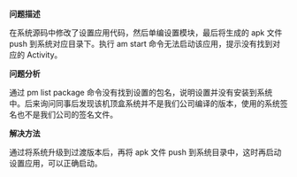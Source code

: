 **问题描述**

在系统源码中修改了设置应用代码，然后单编设置模块，最后将生成的 apk 文件 push 到系统对应目录下。执行 am start 命令无法启动该应用，提示没有找到对应的 Activity。

**问题分析**

通过 pm list package 命令没有找到设置的包名，说明设置并没有安装到系统中。后来询问同事后发现该机顶盒系统并不是我们公司编译的版本，使用的系统签名也不是我们公司的签名文件。

**解决方法**

通过将系统升级到过渡版本后，再将 apk 文件 push 到系统目录中，这时再启动设置应用，可以正确启动。

